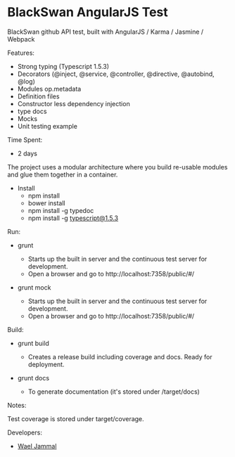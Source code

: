 # BlackSwan AngularJS Test

BlackSwan github API test, built with AngularJS / Karma / Jasmine / Webpack

Features:
- Strong typing (Typescript 1.5.3)
- Decorators (@inject, @service, @controller, @directive, @autobind, @log)
- Modules op.metadata
- Definition files
- Constructor less dependency injection
- type docs
- Mocks
- Unit testing example

Time Spent:
- 2 days

The project uses a modular architecture where you build re-usable modules and glue them together in a container.

- Install
    - npm install
    - bower install
    - npm install -g typedoc
    - npm install -g typescript@1.5.3

Run:

- grunt
    - Starts up the built in server and the continuous test server for development.
    - Open a browser and go to http://localhost:7358/public/#/

- grunt mock
    - Starts up the built in server and the continuous test server for development.
    - Open a browser and go to http://localhost:7358/public/#/
    
Build:

- grunt build
    - Creates a release build including coverage and docs. Ready for deployment.

- grunt docs 
    - To generate documentation (it's stored under /target/docs)

Notes:

Test coverage is stored under target/coverage.

Developers:

- [Wael Jammal](https://github.com/waeljammal)
